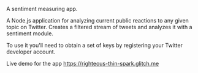 A sentiment measuring app.

A Node.js application for analyzing current public reactions to any given topic on Twitter.
Creates a filtered stream of tweets and analyzes it with a sentiment module.

To use it you'll need to obtain a set of keys by registering your Twitter developer account. 

Live demo for the app https://righteous-thin-spark.glitch.me
